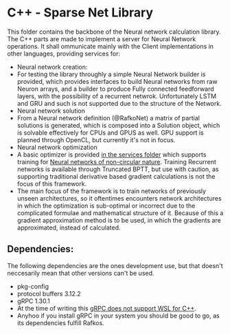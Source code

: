 # C++ - Sparse Net Library
This folder contains the backbone of the Neural network calculation library. 
The C++ parts are made to implement a server for Neural Network operations.
It shall ommunicate mainly with the Client implementations in other languages, 
providing services for: 

 - Neural network creation:
  - For testing the library throughly a simple Neural Network builder is provided, 
    which provides interfaces to build Neural networks from raw Neuron arrays, and a
    builder to produce Fully connected feedforward layers, with the possibility of a recurrent netwrok. Unfortunately LSTM and GRU and such is not supported due to the structure of the Network.
 - Neural network solution
  - From a Neural network definition (@RafkoNet) a matrix of partial solutions is generated, which is composed into a Solution object, which is solvable effectively for CPUs and GPUS as well. GPU support is planned through OpenCL, but currently it's not in focus.
 - Neural network optimization
  - A basic optimizer is provided [in the services folder](https://github.com/davids91/rafko/blob/master/cxx/services/src/rafko_net_optimizer.cc) which supports training for [Neural networks of non-circular nature](https://en.wikipedia.org/wiki/Tree_(graph_theory)). Training Recurrent networks is available through Truncated BPTT, but use with caution, as supporting traditional derivative based gradient calculations is not the focus of this framework. 
  - The main focus of the framework is to train networks of previously unseen architectures, so it oftentimes encounters network architectures in which the optimization is sub-optimal or incorrect due to the complicated formulae and mathematical structure of it. Because of this a gradient approximation method is to be used, in which the gradients are approximated, instead of calculated.

## Dependencies: 
The following dependencies are the ones development use, but that doesn't neccesarily mean that other versions can't be used. 
 - pkg-config
 - protocol buffers 3.12.2
 - gRPC 1.30.1
  - At the time of writing this [gRPC does not support WSL for C++](https://github.com/grpc/grpc/issues/23314). 
  - Anyhoo if you install gRPC in your system you should be good to go, as its dependencies fulfill Rafkos.